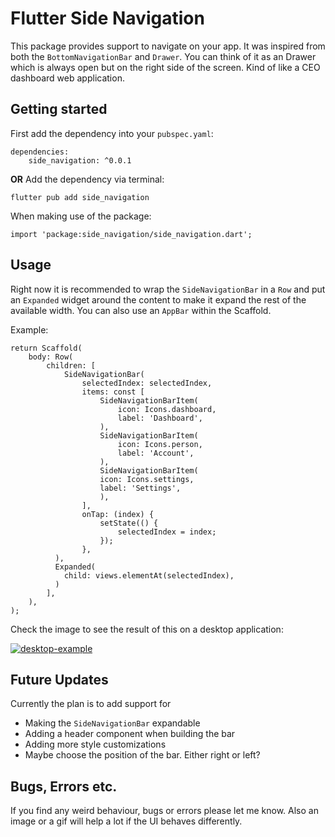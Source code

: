 # Flutter Side Navigation
This package provides support to navigate on your app. It was inspired from both the ```BottomNavigationBar``` and ```Drawer```. You can think of it as an Drawer which is always open but on the right side of the screen. Kind of like a CEO dashboard web application.

## Getting started
First add the dependency into your ```pubspec.yaml```:
```
dependencies:
    side_navigation: ^0.0.1
```

**OR**
Add the dependency via terminal:
```
flutter pub add side_navigation
```

When making use of the package:
```
import 'package:side_navigation/side_navigation.dart';
```

## Usage
Right now it is recommended to wrap the ```SideNavigationBar``` in a ```Row``` and put an ```Expanded``` widget around the content to make it expand the rest of the available width. You can also use an ```AppBar``` within the Scaffold. 


Example:
```
return Scaffold(
    body: Row(
        children: [
            SideNavigationBar(
                selectedIndex: selectedIndex,
                items: const [
                    SideNavigationBarItem(
                        icon: Icons.dashboard,
                        label: 'Dashboard',
                    ),
                    SideNavigationBarItem(
                        icon: Icons.person,
                        label: 'Account',
                    ),
                    SideNavigationBarItem(
                    icon: Icons.settings,
                    label: 'Settings',
                    ),
                ],
                onTap: (index) {
                    setState(() {
                        selectedIndex = index;
                    });
                },
          ),
          Expanded(
            child: views.elementAt(selectedIndex),
          )
        ],
    ),
);
```

Check the image to see the result of this on a desktop application:

<a href="https://ibb.co/X7dPyyJ"><img src="https://i.ibb.co/qN48001/desktop-example.png" alt="desktop-example" border="0"></a>


## Future Updates
Currently the plan is to add support for
* Making the ```SideNavigationBar``` expandable
* Adding a header component when building the bar
* Adding more style customizations
* Maybe choose the position of the bar. Either right or left?

## Bugs, Errors etc.
If you find any weird behaviour, bugs or errors please let me know.
Also an image or a gif will help a lot if the UI behaves differently.